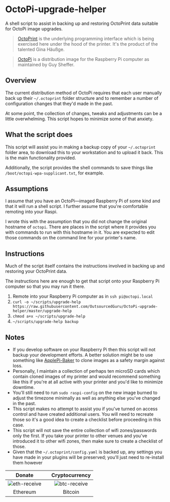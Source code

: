 # OctoPi-upgrade-helper
A shell script to assist in backing up and restoring OctoPrint data suitable for OctoPi image upgrades.

> [OctoPrint](https://octoprint.org) is the underlying programming interface which is being exercised here under the hood of the printer. It's the product of the talented Gina Häußge.

> [OctoPi](https://github.com/guysoft/OctoPi) is a distribution image for the Raspberry Pi computer as maintained by Guy Sheffer.

## Overview
The current distribution method of OctoPi requires that each user manually back up their `~/.octoprint` folder structure and to remember a number of configuration changes that they'd made in the past.

At some point, the collection of changes, tweaks and adjustments can be a little overwhelming. This script hopes to minimize some of that anxiety.

## What the script does
This script will assist you in making a backup copy of your `~/.octoprint` folder area, to download this to your workstation and to upload it back. This is the main functionality provided.

Additionally, the script provides the shell commands to save things like `/boot/octopi-wpa-supplicant.txt`, for example.

## Assumptions
I assume that you have an OctoPi—imaged Raspberry Pi of some kind and that it will run a shell script. I further assume that you're comfortable remoting into your Raspi.

I wrote this with the assumption that you did not change the original hostname of `octopi`. There are places in the script where it provides you with commands to run with this hostname in it. You are expected to edit those commands on the command line for your printer's name.

## Instructions
Much of the script itself contains the instructions involved in backing up and restoring your OctoPrint data.

The instructions here are enough to get that script onto your Raspberry Pi computer so that you may run it there.

1. Remote into your Raspberry Pi computer as in `ssh pi@octopi.local`
2. `curl -o ~/scripts/upgrade-help https://raw.githubusercontent.com/OutsourcedGuru/OctoPi-upgrade-helper/master/upgrade-help`
3. `chmod a+x ~/scripts/upgrade-help`
4. `~/scripts/upgrade-help backup`

## Notes
* If you develop software on your Raspberry Pi then this script will not backup your development efforts. A better solution might be to use something like [ApplePi-Baker](https://www.tweaking4all.com/software/macosx-software/macosx-apple-pi-baker/) to clone images as a safety margin against loss.
* Personally, I maintain a collection of perhaps ten microSD cards which contain cloned images of my printer and would recommend something like this if you're at all active with your printer and you'd like to minimize downtime.
* You'll still need to run `sudo raspi-config` on the new image burned to adjust the timezone minimally as well as anything else you've changed in the past.
* This script makes no attempt to assist you if you've turned on access control and have created additional users. You will need to recreate those so it's a good idea to create a checklist before proceeding in this case.
* This script will not save the entire collection of wifi zones/passwords only the first. If you take your printer to other venues and you've introduced it to other wifi zones, then make sure to create a checklist of those.
* Given that the `~/.octoprint/config.yaml` is backed up, any settings you have made in your plugins will be preserved; you'll just need to re-install them however

|Donate||Cryptocurrency|
|:-----:|---|:--------:|
| ![eth-receive](https://user-images.githubusercontent.com/15971213/40564950-932d4d10-601f-11e8-90f0-459f8b32f01c.png) || ![btc-receive](https://user-images.githubusercontent.com/15971213/40564971-a2826002-601f-11e8-8d5e-eeb35ab53300.png) |
|Ethereum||Bitcoin|
